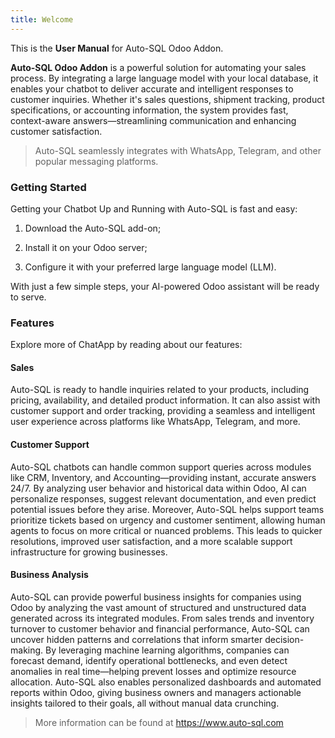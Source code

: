 ```yaml
---
title: Welcome
---
```


This is the **User Manual** for Auto-SQL Odoo Addon.

**Auto-SQL Odoo Addon** is a powerful solution for automating your sales process. By integrating a large language model with your local database, it enables your chatbot to deliver accurate and intelligent responses to customer inquiries. Whether it's sales questions, shipment tracking, product specifications, or accounting information, the system provides fast, context-aware answers—streamlining communication and enhancing customer satisfaction.

> Auto-SQL seamlessly integrates with WhatsApp, Telegram, and other popular messaging platforms.

### Getting Started

Getting your Chatbot Up and Running with Auto-SQL is fast and easy:

1. Download the Auto-SQL add-on;

2. Install it on your Odoo server;

3. Configure it with your preferred large language model (LLM).

With just a few simple steps, your AI-powered Odoo assistant will be ready to serve.

### Features

Explore more of ChatApp by reading about our features:

#### Sales

Auto-SQL is ready to handle inquiries related to your products, including pricing, availability, and detailed product information. It can also assist with customer support and order tracking, providing a seamless and intelligent user experience across platforms like WhatsApp, Telegram, and more.

#### Customer Support

Auto-SQL chatbots can handle common support queries across modules like CRM, Inventory, and Accounting—providing instant, accurate answers 24/7. By analyzing user behavior and historical data within Odoo, AI can personalize responses, suggest relevant documentation, and even predict potential issues before they arise. Moreover, Auto-SQL helps support teams prioritize tickets based on urgency and customer sentiment, allowing human agents to focus on more critical or nuanced problems. This leads to quicker resolutions, improved user satisfaction, and a more scalable support infrastructure for growing businesses.

#### Business Analysis

Auto-SQL can provide powerful business insights for companies using Odoo by analyzing the vast amount of structured and unstructured data generated across its integrated modules. From sales trends and inventory turnover to customer behavior and financial performance, Auto-SQL can uncover hidden patterns and correlations that inform smarter decision-making. By leveraging machine learning algorithms, companies can forecast demand, identify operational bottlenecks, and even detect anomalies in real time—helping prevent losses and optimize resource allocation. Auto-SQL also enables personalized dashboards and automated reports within Odoo, giving business owners and managers actionable insights tailored to their goals, all without manual data crunching.

> More information can be found at https://www.auto-sql.com
